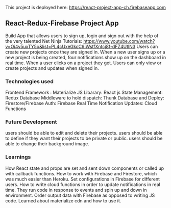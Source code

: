 This project is deployed here: https://react-project-app-ch.firebaseapp.com

## React-Redux-Firebase Project App

Build App that allows users to sign up, login and sign out with the help of the very talented Net Ninja Tutorials: https://www.youtube.com/watch?v=Oi4v5uxTY5o&list=PL4cUxeGkcC9iWstfXntcj8f-dFZ4UtlN3
Users can create new projects once they are signed in.
When a new user signs up or a new project is being created, four notifications show up on the dashboard in real time.
When a user clicks on a project they get.
Users can only view or create projects and updates when signed in. 

### Technologies used 

Frontend Framework : Materialize 
JS Libarary: React js
State Management: Redux Database
Middleware to hold dispatch: Thunk Database and Deploy: Firestore/Firebase
Auth: Firebase
Real Time Notification Updates: Cloud Functions 

### Future Development

users should be able to edit and delete their projects.
users should be able to define if they want their projects to be private or public.
users should be able to change their background image.

### Learnings
How React state and props are set and sent down components or called up with callback functions.
How to work with Firebase and Firestore, which was much easier than Heroku.
Set configurations in Firebase for different users.
How to write cloud functions in order to update notifications in real time. They run code in response to events and spin up and down in environment.
Order output data with Firebase as opposed to writing JS code.
Learned about materialize cdn and how to use it.
